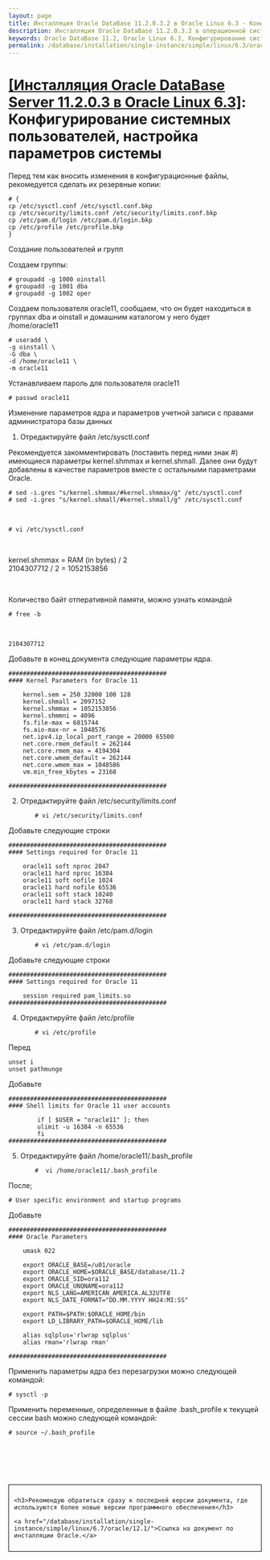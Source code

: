 ```yaml
---
layout: page
title: Инсталляция Oracle DataBase 11.2.0.3.2 в Oracle Linux 6.3 - Конфигурирование системных пользователей, настройка параметров системы
description: Инсталляция Oracle DataBase 11.2.0.3.2 в операционной системе Oracle Linux 6.3 - Конфигурирование системных пользователей, настройка параметров системы
keywords: Oracle DataBase 11.2, Oracle Linux 6.3, Конфигурирование системных пользователей, настройка параметров системы
permalink: /database/installation/single-instance/simple/linux/6.3/oracle/11.2/prepare-kernel-parameters-and-user-environments/
---
```


# <a href="/database/installation/single-instance/simple/linux/6.3/oracle/11.2/">[Инсталляция Oracle DataBase Server 11.2.0.3 в Oracle Linux 6.3]</a>: Конфигурирование системных пользователей, настройка параметров системы

Перед тем как вносить изменения в конфигурационные файлы, рекомедуется сделать их резервные копии:

    # {
    cp /etc/sysctl.conf /etc/sysctl.conf.bkp
    cp /etc/security/limits.conf /etc/security/limits.conf.bkp
    cp /etc/pam.d/login /etc/pam.d/login.bkp
    cp /etc/profile /etc/profile.bkp
    }

Создание пользователей и групп

Создаем группы:

    # groupadd -g 1000 oinstall
    # groupadd -g 1001 dba
    # groupadd -g 1002 oper

Создаем пользователя oracle11, сообщаем, что он будет находиться в группах dba и oinstall и домашним каталогом у него будет /home/oracle11

    # useradd \
    -g oinstall \
    -G dba \
    -d /home/oracle11 \
    -m oracle11

Устанавливаем пароль для пользователя oracle11

    # passwd oracle11

Изменение параметров ядра и параметров учетной записи с правами администратора базы данных

1. Отредактируйте файл /etc/sysctl.conf

Рекомендуется закомментировать (поставить перед ними знак #) имеющиеся параметры kernel.shmmax и kernel.shmall. Далее они будут добавлены в качестве параметров вместе с остальными параметрами Oracle.

    # sed -i.gres "s/kernel.shmmax/#kernel.shmmax/g" /etc/sysctl.conf
    # sed -i.gres "s/kernel.shmall/#kernel.shmall/g" /etc/sysctl.conf

<br/>

    # vi /etc/sysctl.conf

<br/>

kernel.shmmax = RAM (in bytes) / 2  
2104307712 / 2 = 1052153856

<br/>

Количество байт отперативной памяти, можно узнать командой

    # free -b

<br/>

    2104307712

Добавьте в конец документа следующие параметры ядра.

    ############################################
    #### Kernel Parameters for Oracle 11

    	kernel.sem = 250 32000 100 128
    	kernel.shmall = 2097152
    	kernel.shmmax = 1052153856
    	kernel.shmmni = 4096
    	fs.file-max = 6815744
    	fs.aio-max-nr = 1048576
    	net.ipv4.ip_local_port_range = 20000 65500
    	net.core.rmem_default = 262144
    	net.core.rmem_max = 4194304
    	net.core.wmem_default = 262144
    	net.core.wmem_max = 1048586
    	vm.min_free_kbytes = 23168

    ############################################

2.  Отредактируйте файл /etc/security/limits.conf

        	# vi /etc/security/limits.conf

Добавьте следующие строки

    ############################################
    #### Settings required for Oracle 11

    	oracle11 soft nproc 2047
    	oracle11 hard nproc 16384
    	oracle11 soft nofile 1024
    	oracle11 hard nofile 65536
    	oracle11 soft stack 10240
    	oracle11 hard stack 32768

    ############################################

3.  Отредактируйте файл /etc/pam.d/login

        	# vi /etc/pam.d/login

Добавьте следующие строки

    ############################################
    #### Settings required for Oracle 11

        session required pam_limits.so
    ############################################

4.  Отредактируйте файл /etc/profile

        	# vi /etc/profile

Перед

    unset i
    unset pathmunge

Добавьте

    ############################################
    #### Shell limits for Oracle 11 user accounts

            if [ $USER = "oracle11" ]; then
            ulimit -u 16384 -n 65536
            fi
    ############################################

5.  Отредактируйте файл /home/oracle11/.bash_profile

        	#  vi /home/oracle11/.bash_profile

После;

    # User specific environment and startup programs

Добавьте

    ############################################
    #### Oracle Parameters

        umask 022

        export ORACLE_BASE=/u01/oracle
        export ORACLE_HOME=$ORACLE_BASE/database/11.2
        export ORACLE_SID=ora112
        export ORACLE_UNQNAME=ora112
        export NLS_LANG=AMERICAN_AMERICA.AL32UTF8
        export NLS_DATE_FORMAT="DD.MM.YYYY HH24:MI:SS"

        export PATH=$PATH:$ORACLE_HOME/bin
        export LD_LIBRARY_PATH=$ORACLE_HOME/lib

    	alias sqlplus='rlwrap sqlplus'
    	alias rman='rlwrap rman'

    ############################################

Применить параметры ядра без перезагрузки можно следующей командой:

    # sysctl -p

Применить переменные, определенные в файле .bash_profile к текущей сессии bash можно следующей командой:

    # source ~/.bash_profile

<br/><br/>
<br/><br/>

<div style="padding:10px; border:thin solid black;">

    <h3>Рекомендую обратиться сразу к последней версии документа, где используются более новые версии программного обеспечения</h3>

    <a href="/database/installation/single-instance/simple/linux/6.7/oracle/12.1/">Ссылка на документ по инсталляции Oracle.</a>

</div>
